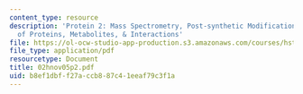 ```yaml
---
content_type: resource
description: 'Protein 2: Mass Spectrometry, Post-synthetic Modifications, Quantitation
  of Proteins, Metabolites, & Interactions'
file: https://ol-ocw-studio-app-production.s3.amazonaws.com/courses/hst-508-genomics-and-computational-biology-fall-2002/b8ef1dbff27accb887c41eeaf79c3f1a_02hnov05p2.pdf
file_type: application/pdf
resourcetype: Document
title: 02hnov05p2.pdf
uid: b8ef1dbf-f27a-ccb8-87c4-1eeaf79c3f1a
---
```


